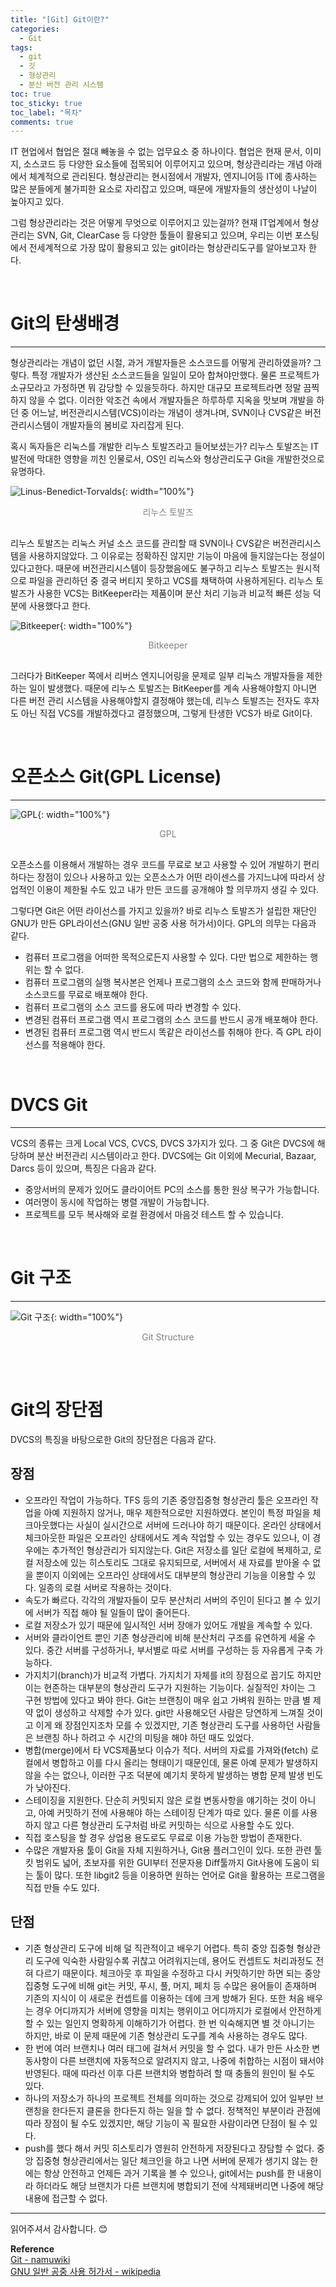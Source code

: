 ```yaml
---
title: "[Git] Git이란?"
categories:
  - Git
tags:
  - git
  - 깃
  - 형상관리
  - 분산 버전 관리 시스템
toc: true
toc_sticky: true
toc_label: "목차"
comments: true
---
```

IT 현업에서 협업은 절대 빼놓을 수 없는 업무요소 중 하나이다. 협업은 현재 문서, 이미지, 소스코드 등 다양한 요소들에 접목되어 이루어지고 있으며, 형상관리라는 개념 아래에서 체계적으로 관리된다.
형상관리는 현시점에서 개발자, 엔지니어등 IT에 종사하는 많은 분들에게 불가피한 요소로 자리잡고 있으며, 때문에 개발자들의 생산성이 나날이 높아지고 있다.

그럼 형상관리라는 것은 어떻게 무엇으로 이루어지고 있는걸까? 
현재 IT업계에서 형상관리는 SVN, Git, ClearCase 등 다양한 툴들이 활용되고 있으며, 우리는 이번 포스팅에서 전세계적으로 가장 많이 활용되고 있는 git이라는 형상관리도구를 알아보고자 한다.

<br>

# Git의 탄생배경
---
형상관리라는 개념이 없던 시절, 과거 개발자들은 소스코드를 어떻게 관리하였을까? 그렇다. 특정 개발자가 생산된 소스코드들을 일일이 모아 합쳐야만했다. 물론 프로젝트가 소규모라고 가정하면 뭐 감당할 수 있을듯하다. 하지만 대규모 프로젝트라면 정말 끔찍하지 않을 수 없다. 이러한 악조건 속에서 개발자들은 하루하루 지옥을 맛보며 개발을 하던 중 어느날, 버전관리시스템(VCS)이라는 개념이 생겨나며, SVN이나 CVS같은 버전관리시스템이 개발자들의 봄비로 자리잡게 된다.

혹시 독자들은 리눅스를 개발한 리누스 토발즈라고 들어보셨는가? 리누스 토발즈는 IT발전에 막대한 영향을 끼친 인물로서, OS인 리눅스와 형상관리도구 Git을 개발한것으로 유명하다.

![Linus-Benedict-Torvalds](/blog/assets/img/posts/20220619/Linus-Benedict-Torvalds.jpg "리누스 토발즈"){: width="100%"}
<div style="color: gray; text-align: center; margin-bottom: 30px;">리누스 토발즈</div>  

리누스 토발즈는 리눅스 커널 소스 코드를 관리할 때 SVN이나 CVS같은 버전관리시스템을 사용하지않았다. 그 이유로는 정확하진 않지만 기능이 마음에 들지않는다는 정설이 있다고한다. 때문에 버전관리시스템이 등장했음에도 불구하고 리누스 토발즈는 원시적으로 파일을 관리하던 중 결국 버티지 못하고 VCS를 채택하여 사용하게된다. 리누스 토발즈가 사용한 VCS는 BitKeeper라는 제품이며 분산 처리 기능과 비교적 빠른 성능 덕분에 사용했다고 한다. 

![Bitkeeper](/blog/assets/img/posts/20220619/Bitkeeper-logo.png "Bitkeeper"){: width="100%"}
<div style="color: gray; text-align: center; margin-bottom: 30px;">Bitkeeper</div>  

그러다가 BitKeeper 쪽에서 리버스 엔지니어링을 문제로 일부 리눅스 개발자들을 제한하는 일이 발생했다. 때문에 리누스 토발즈는 BitKeeper를 계속 사용해야할지 아니면 다른 버전 관리 시스템을 사용해야할지 결정해야 했는데, 리누스 토발즈는 전자도 후자도 아닌 직접 VCS를 개발하겠다고 결정했으며, 그렇게 탄생한 VCS가 바로 Git이다.

<br>

# 오픈소스 Git(GPL License)
---
![GPL](/blog/assets/img/posts/20220619/GPLv3-Logo.png "GPL"){: width="100%"}
<div style="color: gray; text-align: center; margin-bottom: 30px;">GPL</div>

오픈소스를 이용해서 개발하는 경우 코드를 무료로 보고 사용할 수 있어 개발하기 편리하다는 장점이 있으나 사용하고 있는 오픈소스가 어떤 라이센스를 가지느냐에 따라서 상업적인 이용이 제한될 수도 있고 내가 만든 코드를 공개해야 할 의무까지 생길 수 있다. 

그렇다면 Git은 어떤 라이선스를 가지고 있을까? 바로 리누스 토발즈가 설립한 재단인 GNU가 만든 GPL라이선스(GNU 일반 공중 사용 허가서)이다. GPL의 의무는 다음과 같다.

- 컴퓨터 프로그램을 어떠한 목적으로든지 사용할 수 있다. 다만 법으로 제한하는 행위는 할 수 없다.
- 컴퓨터 프로그램의 실행 복사본은 언제나 프로그램의 소스 코드와 함께 판매하거나 소스코드를 무료로 배포해야 한다.
- 컴퓨터 프로그램의 소스 코드를 용도에 따라 변경할 수 있다.
- 변경된 컴퓨터 프로그램 역시 프로그램의 소스 코드를 반드시 공개 배포해야 한다.
- 변경된 컴퓨터 프로그램 역시 반드시 똑같은 라이선스를 취해야 한다. 즉 GPL 라이선스를 적용해야 한다.

<br>

# DVCS Git
---
VCS의 종류는 크게 Local VCS, CVCS, DVCS 3가지가 있다. 그 중 Git은 DVCS에 해당하며 분산 버전관리 시스템이라고 한다. DVCS에는 Git 이외에 Mecurial, Bazaar, Darcs 등이 있으며, 특징은 다음과 같다.

- 중앙서버의 문제가 있어도 클라이어트 PC의 소스를 통한 원상 복구가 가능합니다.
- 여러명이 동시에 작업하는 병렬 개발이 가능합니다.
- 프로젝트를 모두 복사해와 로컬 환경에서 마음것 테스트 할 수 있습니다. 

<br>

# Git 구조
---
![Git 구조](/blog/assets/img/posts/20220619/Git-Structure.png "Git 구조"){: width="100%"}
<div style="color: gray; text-align: center; margin-bottom: 30px;">Git Structure</div>

<br>

# Git의 장단점
DVCS의 특징을 바탕으로한 Git의 장단점은 다음과 같다.

## 장점
- 오프라인 작업이 가능하다. TFS 등의 기존 중앙집중형 형상관리 툴은 오프라인 작업을 아예 지원하지 않거나, 매우 제한적으로만 지원하였다. 본인이 특정 파일을 체크아웃했다는 사실이 실시간으로 서버에 드러나야 하기 때문이다. 온라인 상태에서 체크아웃한 파일은 오프라인 상태에서도 계속 작업할 수 있는 경우도 있으나, 이 경우에는 추가적인 형상관리가 되지않는다. Git은 저장소를 일단 로컬에 복제하고, 로컬 저장소에 있는 히스토리도 그대로 유지되므로, 서버에서 새 자료를 받아올 수 없을 뿐이지 이외에는 오프라인 상태에서도 대부분의 형상관리 기능을 이용할 수 있다. 일종의 로컬 서버로 작용하는 것이다.
- 속도가 빠르다. 각각의 개발자들이 모두 분산처리 서버의 주인이 된다고 볼 수 있기에 서버가 직접 해야 될 일들이 많이 줄어든다.
- 로컬 저장소가 있기 때문에 일시적인 서버 장애가 있어도 개발을 계속할 수 있다.
- 서버와 클라이언트 뿐인 기존 형상관리에 비해 분산처리 구조를 유연하게 세울 수 있다. 중간 서버를 구성하거나, 부서별로 따로 서버를 구성하는 등 자유롭게 구축 가능하다.
- 가지치기(branch)가 비교적 가볍다. 가지치기 자체를 it의 장점으로 꼽기도 하지만 이는 현존하는 대부분의 형상관리 도구가 지원하는 기능이다. 실질적인 차이는 그 구현 방법에 있다고 봐야 한다. Git는 브랜칭이 매우 쉽고 가벼워 원하는 만큼 별 제약 없이 생성하고 삭제할 수가 있다. git만 사용해오던 사람은 당연하게 느껴질 것이고 이게 왜 장점인지조차 모를 수 있겠지만, 기존 형상관리 도구를 사용하던 사람들은 브랜칭 하나 하려고 수 시간의 미팅을 해야 하던 때도 있었다.
- 병합(merge)에서 타 VCS제품보다 이슈가 적다. 서버의 자료를 가져와(fetch) 로컬에서 병합하고 이를 다시 올리는 형태이기 때문인데, 물론 아예 문제가 발생하지 않을 수는 없으나, 이러한 구조 덕분에 예기치 못하게 발생하는 병합 문제 발생 빈도가 낮아진다.
- 스테이징을 지원한다. 단순히 커밋되지 않은 로컬 변동사항을 얘기하는 것이 아니고, 아예 커밋하기 전에 사용해야 하는 스테이징 단계가 따로 있다. 물론 이를 사용하지 않고 다른 형상관리 도구처럼 바로 커밋하는 식으로 사용할 수도 있다.
- 직접 호스팅을 할 경우 상업용 용도로도 무료로 이용 가능한 방법이 존재한다.
- 수많은 개발자용 툴이 Git을 자체 지원하거나, Git용 플러그인이 있다. 또한 관련 툴킷 범위도 넓어, 초보자를 위한 GUI부터 전문자용 Diff툴까지 Git사용에 도움이 되는 툴이 많다. 또한 libgit2 등을 이용하면 원하는 언어로 Git을 활용하는 프로그램을 직접 만들 수도 있다.

## 단점
- 기존 형상관리 도구에 비해 덜 직관적이고 배우기 어렵다. 특히 중앙 집중형 형상관리 도구에 익숙한 사람일수록 귀찮고 어려워지는데, 용어도 컨셉트도 처리과정도 전혀 다르기 때문이다. 체크아웃 후 파일을 수정하고 다시 커밋하기만 하면 되는 중앙집중형 도구에 비해 git는 커밋, 푸시, 풀, 머지, 페치 등 수많은 용어들이 존재하며 기존의 지식이 이 새로운 컨셉트를 이용하는 데에 크게 방해가 된다. 또한 처음 배우는 경우 어디까지가 서버에 영향을 미치는 행위이고 어디까지가 로컬에서 안전하게 할 수 있는 일인지 명확하게 이해하기가 어렵다. 한 번 익숙해지면 별 것 아니기는 하지만, 바로 이 문제 때문에 기존 형상관리 도구를 계속 사용하는 경우도 많다.
- 한 번에 여러 브랜치나 여러 태그에 걸쳐서 커밋을 할 수 없다. 내가 만든 사소한 변동사항이 다른 브랜치에 자동적으로 알려지지 않고, 나중에 취합하는 시점이 돼서야 반영된다. 때에 따라선 이후 다른 브랜치와 병합하려 할 때 충돌의 원인이 될 수도 있다.
- 하나의 저장소가 하나의 프로젝트 전체를 의미하는 것으로 강제되어 있어 일부만 브랜칭을 한다든지 클론을 한다든지 하는 일을 할 수 없다. 정책적인 부분이라 관점에 따라 장점이 될 수도 있겠지만, 해당 기능이 꼭 필요한 사람이라면 단점이 될 수 있다.
- push를 했다 해서 커밋 히스토리가 영원히 안전하게 저장된다고 장담할 수 없다. 중앙 집중형 형상관리에서는 일단 체크인을 하고 나면 서버에 문제가 생기지 않는 한에는 항상 안전하고 언제든 과거 기록을 볼 수 있으나, git에서는 push를 한 내용이라 하더라도 해당 브랜치가 다른 브랜치에 병합되기 전에 삭제돼버리면 나중에 해당 내용에 접근할 수 없다.

---

읽어주셔서 감사합니다. 😊

__Reference__  
[Git - namuwiki](https://namu.wiki/w/Git)  
[GNU 일반 공중 사용 허가서 - wikipedia](https://ko.wikipedia.org/wiki/GNU_%EC%9D%BC%EB%B0%98_%EA%B3%B5%EC%A4%91_%EC%82%AC%EC%9A%A9_%ED%97%88%EA%B0%80%EC%84%9C)  